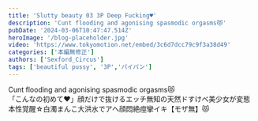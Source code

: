 ```yaml
---
title: 'Slutty beauty 03 3P Deep Fucking♥'
description: 'Cunt flooding and agonising spasmodic orgasms😻'
pubDate: '2024-03-06T10:47:47.514Z'
heroImage: '/blog-placeholder.jpg'
video: 'https://www.tokyomotion.net/embed/3c6d7dcc79c9f3a38d49'
categories: ['本編無修正']
authors: ['Sexford_Circus']
tags: ['beautiful pussy', '3P','パイパン']
---
```


Cunt flooding and agonising spasmodic orgasms😻<br>
「こんなの初めて♥」顔だけで抜けるエッチ無知の天然ドすけべ美少女が変態本性覚醒☆白濁まんこ大洪水でアへ顔悶絶痙攣イキ【モザ無】😻<br>